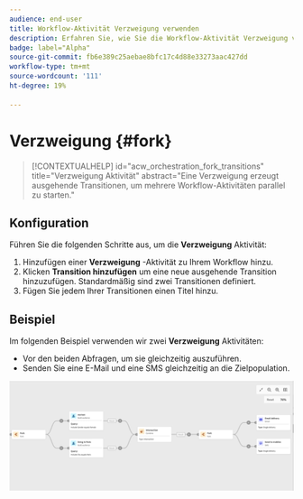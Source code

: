 ```yaml
---
audience: end-user
title: Workflow-Aktivität Verzweigung verwenden
description: Erfahren Sie, wie Sie die Workflow-Aktivität Verzweigung verwenden.
badge: label="Alpha"
source-git-commit: fb6e389c25aebae8bfc17c4d88e33273aac427dd
workflow-type: tm+mt
source-wordcount: '111'
ht-degree: 19%

---
```



# Verzweigung {#fork}

>[!CONTEXTUALHELP]
>id="acw_orchestration_fork_transitions"
>title="Verzweigung Aktivität"
>abstract="Eine Verzweigung erzeugt ausgehende Transitionen, um mehrere Workflow-Aktivitäten parallel zu starten."

## Konfiguration

Führen Sie die folgenden Schritte aus, um die **Verzweigung** Aktivität:

1. Hinzufügen einer **Verzweigung** -Aktivität zu Ihrem Workflow hinzu.
1. Klicken **Transition hinzufügen** um eine neue ausgehende Transition hinzuzufügen. Standardmäßig sind zwei Transitionen definiert.
1. Fügen Sie jedem Ihrer Transitionen einen Titel hinzu.

## Beispiel

Im folgenden Beispiel verwenden wir zwei **Verzweigung** Aktivitäten:

* Vor den beiden Abfragen, um sie gleichzeitig auszuführen.
* Senden Sie eine E-Mail und eine SMS gleichzeitig an die Zielpopulation.

![](../assets/workflow-fork-example.png)

